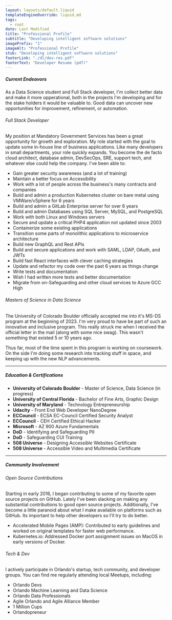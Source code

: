 ```yaml
---
layout: layouts/default.liquid
templateEngineOverride: liquid,md
tags:
  - root
date: Last Modified
title: "Professional Profile"
subtitle: "Developing intelligent software solutions"
imagePrefix: "1"
imageAlt: "Professional Profile"
stub: "Developing intelligent software solutions"
footerLink: "./dl/dev-res.pdf"
footerText: "Developer Resume (pdf)"
---
```


##### Current Endeavors
As a Data Science student and Full Stack developer, I'm collect better data and make it more opperational, both in the projects I'm developing and for the stake holders it would be valuable to. Good data can uncover new opportunities for improvement, refinement, or automation.

###### Full Stack Developer

My position at Mandatory Government Services has been a great opportunity for growth and exploration. My role started with the goal to update some in-house line of business applications. Like many developers in small departments, your role quickly expands. You become the de facto cloud architect, database admin, DevSecOps, SRE, support tech, and whatever else could help the company.
I've been able to: 
 - Gain greater security awareness (and a lot of training)
 - Maintain a better focus on Accessibility
 - Work with a lot of people across the business's many contracts and companies
 - Build and admin a production Kubernetes cluster on bare metal using VMWare/vSphere for 6 years
 - Build and admin a GitLab Enterprise server for over 6 years
 - Build and admin Databases using SQL Server, MySQL, and PostgreSQL
 - Work with both Linux and Windows servers
 - Secure and update a critical PHP4 application not updated since 2003
 - Containerize some existing applications
 - Transition some parts of monolithic applications to microservice architecture
 - Build new GraphQL and Rest APIs
 - Build and secure applications and work with SAML, LDAP, OAuth, and JWTs
 - Build fast React interfaces with clever caching strategies
 - Update and refactor my code over the past 6 years as things change
 - Write tests and documentation
 - Wish I had written more tests and better documentation
 - Migrate from on-Safeguarding and other cloud services to Azure GCC High

###### Masters of Science in Data Science

The University of Colorado Boulder officially accepted me into it's MS-DS program at the beginning of 2023. I'm very proud to have be part of such an innovative and inclusive program. This really struck me when I received the official letter in the mail (along with some nice swag). This wasn't something that existed 5 or 10 years ago.

Thus far, most of the time spent in this program is working on coursework. On the side I'm doing some research into tracking stuff in space, and keeping up with the new NLP advancements.


---

##### Education & Certifications

- **University of Colorado Boulder** - Master of Science, Data Science (in progress)
- **University of Central Florida** - Bachelor of Fine Arts, Graphic Design
- **University of Maryland** - Technology Entrepreneurship
- **Udacity** - Front End Web Developer NanoDegree
- **ECCouncil** - ECSA EC-Council Certified Security Analyst
- **ECCouncil** - CEH Certified Ethical Hacker
- **Microsoft** - AZ 900 Azure Fundamentals
- **DoD** - Identifying and Safeguarding PII
- **DoD** - Safeguarding CUI Training
- **508 Universe** - Designing Accessible Websites Certificate
- **508 Universe** - Accessible Video and Multimedia Certificate

---
##### Community Involvement


###### Open Source Contributions
Starting in early 2016, I began contributing to some of my favorite open source projects on GitHub. Lately I've been slacking on making any substantial contributions to good open source projects. Additionally, I've become a little paranoid about what I make available on platforms such as GitHub. Its important to help other developers so I'll try to do better.
- Accelerated Mobile Pages (AMP): Contributed to early guidelines and worked on original templates for faster web performance.
- Kubernetes.io: Addressed Docker port assignment issues on MacOS in early versions of Docker.

###### Tech & Dev

I actively participate in Orlando's startup, tech community, and developer groups. You can find me regularly attending local Meetups, including:
- Orlando Devs
- Orlando Machine Learning and Data Science
- Orlando Data Professionals
- Agile Orlando and Agile Alliance Member
- 1 Million Cups
- Orlandopreneur
